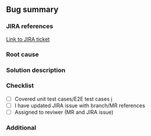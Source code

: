 ## Bug summary

<!-- Clearly and concisely describe the problem. -->

### JIRA references
<!-- If there's no JIRA ticket associated with this MR/PR, please refer to QA/BA/PM to create one -->

[Link to JIRA ticket](https://...)

### Root cause
<!-- Briefly describe the root cause and analysis of the problem. -->

### Solution description

<!-- Describe your code changes in details for reviewers. Explain the technical
      solution you have provided and how it fixes the issue casue. -->

### Checklist

- [ ] Covered unit test cases/E2E test cases <abbr title="Were unit test cases or E2E test cases recorded for this fix, or was only manual testing applicable?">ℹ️</abbr>
- [ ] I have updated JIRA issue with branch/MR references
- [ ] Assigned to reviwer (MR and JIRA issue)

### Additional <!-- YOU MAY DELETE THIS SECTION --> 
